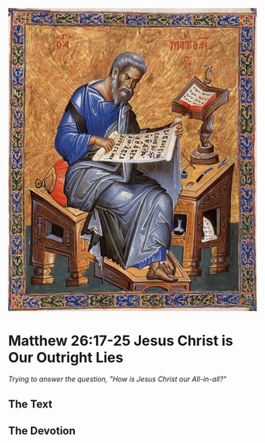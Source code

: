 <img class="intro-right" src="art-matthew.jpg">

# Matthew 26:17-25 Jesus Christ is Our Outright Lies

*Trying to answer the question, "How is Jesus Christ our All-in-all?"*

## The Text

## The Devotion